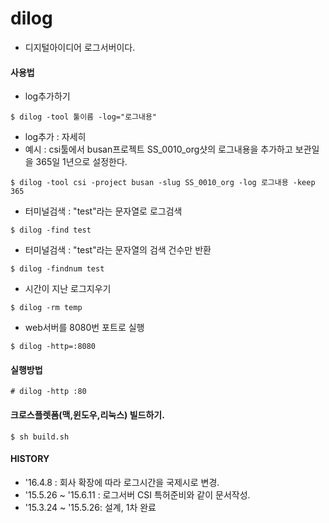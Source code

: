 # dilog
- 디지털아이디어 로그서버이다.

#### 사용법
- log추가하기
```
$ dilog -tool 툴이름 -log="로그내용"
```

- log추가 : 자세히
- 예시 : csi툴에서 busan프로젝트 SS_0010_org샷의 로그내용을 추가하고 보관일을 365일 1년으로 설정한다.
```
$ dilog -tool csi -project busan -slug SS_0010_org -log 로그내용 -keep 365
```

- 터미널검색 : "test"라는 문자열로 로그검색
```
$ dilog -find test
```

- 터미널검색 : "test"라는 문자열의 검색 건수만 반환
```
$ dilog -findnum test
```

- 시간이 지난 로그지우기
```
$ dilog -rm temp
```

- web서버를 8080번 포트로 실행
```
$ dilog -http=:8080
```

#### 실행방법
```
# dilog -http :80
```

#### 크로스플렛폼(맥,윈도우,리눅스) 빌드하기.
```
$ sh build.sh
```

#### HISTORY
- '16.4.8 : 회사 확장에 따라 로그시간을 국제시로 변경.
- '15.5.26 ~ '15.6.11 : 로그서버 CSI 특허준비와 같이 문서작성.
- '15.3.24 ~ '15.5.26: 설계, 1차 완료


